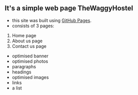 ## It's a simple web page TheWaggyHostel
- this site was built using [GitHub Pages](https://irynamelish77.github.io/TheWaggyHostel//).
- consists of 3 pages: 
1. Home page
2. About us page
3. Contact us page
- optimised banner
- optimised photos
- paragraphs
- headings
- optimised images
- links
- a list
